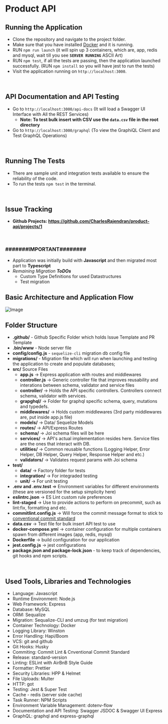 # Product API

## Running the Application
- Clone the repository and navigate to the project folder.
- Make sure that you have installed [Docker](https://www.docker.com/) and it is running.
- RUN `npm run launch` (it will spin up 3 containers, which are, app, redis and mysql, wait till you see **`SERVER RUNNING`** ASCII Art)
- RUN `npm test`, if all the tests are passing, then the application launched successfully. (RUN `npm install` so you will have jest to run the tests)
- Visit the application running on `http://localhost:3000`.
<br />

## API Documentation and API Testing
- Go to `http://localhost:3000/api-docs` (It will load a Swagger UI Interface with All the REST Services)
  - **Note: To test bulk insert with CSV use the `data.csv` file in the root directory**
- Go to `http://localhost:3000/graphql` (To view the GraphiQL Client and Test GraphQL Operations)
<br />

## Running The Tests
- There are sample unit and integration tests available to ensure the reliability of the code. 
- To run the tests `npm test` in the terminal.
<br />

## Issue Tracking
- **Github Projects: https://github.com/CharlesRajendran/product-api/projects/1**
<br />

### #######IMPORTANT########
- Application was initially build with **Javascript** and then migrated most part to **Typescript**
- *Remaining Migration **ToDOs***
  - Custom Type Definitions for used Datastructures
  - Test migration

## Basic Architecture and Application Flow
![Image](https://drive.google.com/uc?export=view&id=1WPPvd-GtwoqUeWaxhGjavlxcXEDWLBNB)
<br />

## Folder Structure
- **.github/** - Github Specific Folder which holds Issue Template and PR Template
- **.bin/www** - Node server file
- **config/config.js** - `sequelize-cli` migration db config file
- **migrations/** - Migration file which will run when launching and testing the application to create and populate databases;
- **src/** Source Files
  - **app.js** -> Express application with routes and middlewares
  - **controller.js** -> Generic controller file that improves reusability and interations between schema, validator and service files
  - **controller/** -> Holds the API specific controllers. Controllers connect schema, validator with services.
  - **grapghql/** -> Folder for graphql specific schema, query, mutations and typedefs.
  - **middlewares/** -> Holds custom middlewares (3rd party middlewares are, put inside app.js file)
  - **models/** -> Data/ Sequelize Models
  - **routes/** -> API/Express Routes
  - **schema/** -> Joi schema files will be here
  - **services/** -> API's actual implementation resides here. Service files are the ones that interact with DB.
  - **utilities/** -> Common reusable functions (Logging Helper, Error Helper, DB Helper, Query Helper, Response Helper and etc.)
  - **validators/** -> Validates request params with Joi schema
- **test/** 
  - **data/** -> Factory folder for tests
  - **integration/** -> For integraded testing
  - **unit/** -> For unit testing
- **.env and .env.test** => Environment variables for different environments (these are versioned for the setup simplicity here)
- **eslintrc.json** -> ES Lint custom rule preferences
- **lint-staged** -> Use to provide actions to perform on precommit, such as lint:fix, formatting and etc.
- **commitlint.config.js** -> Will force the commit message format to stick to [conventional commit standard](https://www.conventionalcommits.org/en/v1.0.0/)
- **data.csv** -> Test file for bulk insert API test to use
- **docker-compose.ym**l -> container configuration for multiple containers spawn from different images (app, redis, mysql)
- **Dockerfile** -> build configuration for our application
- **jest.config.js** -> jest configurations
- **package.json and package-lock.json** - to keep track of dependencies, git hooks and npm scripts.
<br />

## Used Tools, Libraries and Technologies
- Language: Javascript
- Runtime Environment: Node.js
- Web Framework: Express
- Database: MySQL
- ORM: Sequalize
- Migration: Sequalize-CLI and umzug (for test migration)
- Container Technology: Docker
- Logging Library: Winston
- Error Handling: Hapi/Boom
- VCS: git and github
- Git Hooks: Husky
- Commiting: Commit Lint & Cnventional Commit Standard
- Release: standard-version
- Linting: ESLint with AirBnB Style Guide
- Formatter: Prettier
- Security Libraries: HPP & Helmet
- File Uploads: Multer
- HTTP: got
- Testing: Jest & Super Test
- Cache - redis (server side cache)
- Task Runner: NPM Scripts
- Environment Variable Management: dotenv-flow
- Documentation and API Testing: Swagger JSDOC & Swagger UI Express
- GraphQL: graphql and express-graphql
 
